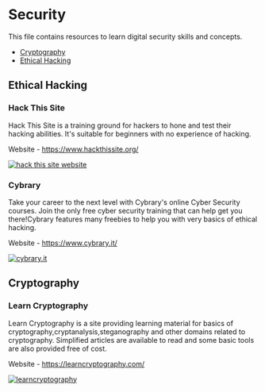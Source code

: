 # Security

This file contains resources to learn digital security skills and concepts.

* [Cryptography](#cryptography)
* [Ethical Hacking](#ethical-hacking)


## Ethical Hacking

### Hack This Site

Hack This Site is a training ground for hackers to hone and test their hacking abilities. It's suitable for beginners with no experience of hacking.

Website - https://www.hackthissite.org/

[![hack this site website](https://user-images.githubusercontent.com/4047597/66144559-b1582380-e626-11e9-9cde-dd7cbfeb544e.png)](https://www.hackthissite.org/)

### Cybrary

Take your career to the next level with Cybrary's online Cyber Security courses. Join the only free cyber security training that can help get you there!Cybrary features many freebies to help you with very basics of ethical hacking.

Website - https://www.cybrary.it/

[![cybrary.it](https://user-images.githubusercontent.com/34170205/70127502-2dabc900-16a1-11ea-9e5a-f2090fb7c29e.png)](https://www.cybrary.it/)

## Cryptography

### Learn Cryptography

Learn Cryptography is a site providing learning material for basics of cryptography,cryptanalysis,steganography and other domains related to cryptography. Simplified articles are available to read and some basic tools are also provided free of cost.

Website - https://learncryptography.com/

[![learncryptography](https://user-images.githubusercontent.com/34170205/70368821-aeeba180-18d5-11ea-9dc1-6a432d26764e.png)](https://learncryptography.com)
